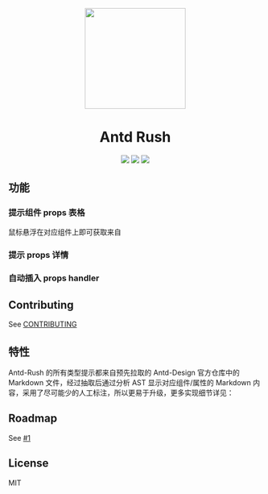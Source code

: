 <p align="center">
  <a href="https://github.com/fi3ework/vscode-antd-rush">
    <img width="200px" height="200px" src="https://user-images.githubusercontent.com/12322740/73346951-ba4dbe80-42c1-11ea-8784-5af0916ec459.png">
  </a>
</p>
<h1 align="center">Antd Rush</h1>
<div align="center"><img src="https://vsmarketplacebadge.apphb.com/version-short/fi3ework.antd-rush.svg" /> <img src="https://vsmarketplacebadge.apphb.com/installs/fi3ework.antd-rush.svg" /> <img src="https://vsmarketplacebadge.apphb.com/rating/fi3ework.antd-rush.svg" /></div>

## 功能

### 提示组件 props 表格

鼠标悬浮在对应组件上即可获取来自

### 提示 props 详情

### 自动插入 props handler

## Contributing

See [CONTRIBUTING](https://github.com/fi3ework/vscode-antd-rush/blob/master/CONTRIBUTING.md)

## 特性

Antd-Rush 的所有类型提示都来自预先拉取的 Antd-Design 官方仓库中的 Markdown 文件，经过抽取后通过分析 AST 显示对应组件/属性的 Markdown 内容，采用了尽可能少的人工标注，所以更易于升级，更多实现细节详见：

## Roadmap

See [#1](https://github.com/fi3ework/vscode-antd-rush/issues/1)

## License

MIT
